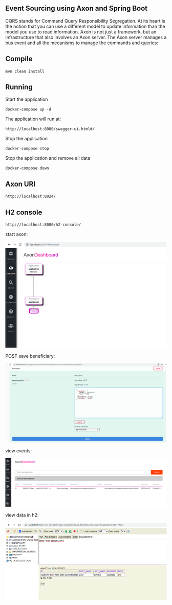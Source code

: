 ## Event Sourcing using Axon and Spring Boot
    
CQRS stands for Command Query Responsibility Segregation. At its heart is the notion that you can use a different model to update 
information than the model you use to read information.
Axon is not just a framework, but an infrastructure that also involves an Axon server. 
The Axon server manages a bus event and all the mecanisms to manage the commands and queries:

## Compile
    
    mvn clean install
   
## Running

Start the application
   
    docker-compose up -d 

The application will run at:

    http://localhost:8080/swagger-ui.html#/

Stop the application

    docker-compose stop

Stop the application and remove all data 

    docker-compose down
    
## Axon URI

    http://localhost:8024/

## H2 console

    http://localhost:8080/h2-console/
    
    
   start axon:
   
   ![Screenshot from running application](img/axon-server.png?raw=true "axons server start")
    
   POST save beneficiary:
   
   ![Screenshot from running application](img/post-beneficiary.png?raw=true "post save")
    
   view events:
   
   ![Screenshot from running application](img/save-events.png?raw=true "events")
   
   view data in h2:
    
   ![Screenshot from running application](img/save-h2.png?raw=true "save h2")
    